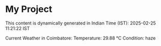 # My Project

This content is dynamically generated in Indian Time (IST): 2025-02-25 11:21:22 IST


Current Weather in Coimbatore:
Temperature: 29.88 °C
Condition: haze
